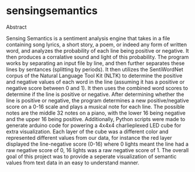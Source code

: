 # sensingsemantics

Abstract

Sensing Semantics is a sentiment analysis engine that takes in a file containing song lyrics, a short story, a poem, or indeed any form of written word, and analyzes the probability of each line being positive or negative. It then produces a corralative sound and light of this probability. 
The program works by separating an input file by line, and then further separates these lines by sentances (splitting by periods). It then utilizes the SentiWordNet corpus of the Natural Language Tool Kit (NLTK) to determine the positive and negative values of each word in the line (assuming it has a positive or negative score between 0 and 1). It then uses the combined word scores to determine if the line is positive or negative.
After determining whether the line is positive or negative, the program determines a new positive/negative score on a 0-16 scale and plays a musical note for each line. The possible notes are the middle 32 notes on a piano, with the lower 16 being negative and the upper 16 being positive.
Additionally, Python scripts were made to generate arduino code for powering a 4x4x4 charlieplexed LED cube for extra visualization. Each layer of the cube was a different color and represented different values from our data, for instance the red layer displayed the line-negative score (0-16) where 0 lights meant the line had a raw negative score of 0, 16 lights was a raw negative score of 1.
The overall goal of this project was to provide a seperate visualization of semantic values from text data in an easy to understand manner. 
